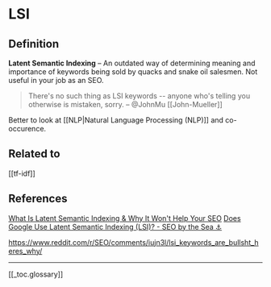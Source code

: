# LSI

## Definition
**Latent Semantic Indexing** – An outdated way of determining meaning and importance of keywords being sold by quacks and snake oil salesmen. Not useful in your job as an SEO.

>There's no such thing as LSI keywords -- anyone who's telling you otherwise is mistaken, sorry.
– @JohnMu
[[John-Mueller]]

Better to look at [[NLP|Natural Language Processing (NLP)]] and co-occurence.

## Related to
[[tf-idf]]

## References
[What Is Latent Semantic Indexing & Why It Won't Help Your SEO](https://www.searchenginejournal.com/latent-semantic-indexing-wont-help-seo/240705/)
[Does Google Use Latent Semantic Indexing (LSI)? - SEO by the Sea ⚓](https://www.seobythesea.com/2018/01/google-use-latent-semantic-indexing/)

https://www.reddit.com/r/SEO/comments/iujn3l/lsi_keywords_are_bullsht_heres_why/

---
[[_toc.glossary]]